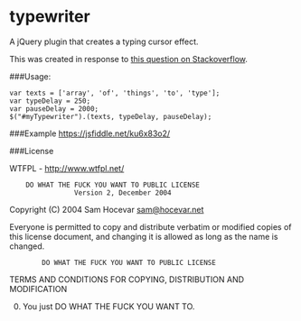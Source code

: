 


# typewriter 

A jQuery plugin that creates a typing cursor effect.

This was created in response to [this question on Stackoverflow](http://stackoverflow.com/questions/40748980/prevent-element-load-until-its-js-script-is-fully).

###Usage:

    var texts = ['array', 'of', 'things', 'to', 'type'];
    var typeDelay = 250;
    var pauseDelay = 2000;
    $("#myTypewriter").(texts, typeDelay, pauseDelay);
    
###Example
https://jsfiddle.net/ku6x83o2/

###License

WTFPL - http://www.wtfpl.net/

        DO WHAT THE FUCK YOU WANT TO PUBLIC LICENSE 
                    Version 2, December 2004 

 Copyright (C) 2004 Sam Hocevar <sam@hocevar.net> 

 Everyone is permitted to copy and distribute verbatim or modified 
 copies of this license document, and changing it is allowed as long 
 as the name is changed. 

            DO WHAT THE FUCK YOU WANT TO PUBLIC LICENSE 
   TERMS AND CONDITIONS FOR COPYING, DISTRIBUTION AND MODIFICATION 

  0. You just DO WHAT THE FUCK YOU WANT TO.
